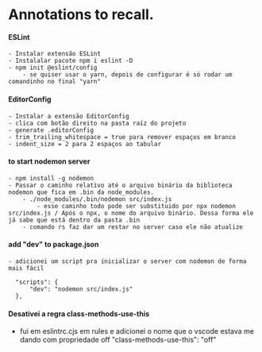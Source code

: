 # Annotations to recall.


#### ESLint
    - Instalar extensão ESLint
    - Instalalar pacote npm i eslint -D
    - npm init @eslint/config
        - se quiser usar o yarn, depois de configurar é só rodar um comandinho no final "yarn"

#### EditorConfig
    - Instalar a extensão EditorConfig
    - clica com botão direito na pasta raíz do projeto
    - generate .editorConfig
    - trim_trailing_whitespace = true para remover espaços em branco
    - indent_size = 2 para 2 espaços ao tabular

#### to start nodemon server
    - npm install -g nodemon
    - Passar o caminho relativo até o arquivo binário da biblioteca nodemon que fica em .bin da node_modules.
        - ./node_modules/.bin/nodemon src/index.js
            - esse caminho todo pode ser substituido por npx nodemon src/index.js / Após o npx, o nome do arquivo binário. Dessa forma ele já sabe que está dentro da pasta .bin
        - comando rs faz dar um restar no server caso ele não atualize

#### add "dev" to package.json
    - adicionei um script pra inicializar o server com nodemon de forma mais fácil
  ```
    "scripts": {
        "dev": "nodemon src/index.js"
    },
  ```


#### Desativei a regra class-methods-use-this
  - fui em eslintrc.cjs em rules e adicionei o nome que o vscode estava me dando com propriedade off "class-methods-use-this": "off"